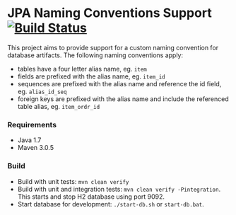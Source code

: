 # JPA Naming Conventions Support [![Build Status](https://travis-ci.org/stefanscheidt/jpa-naming-convention-support.png)](https://travis-ci.org/stefanscheidt/jpa-naming-convention-support)

This project aims to provide support for a custom naming convention for database artifacts. The following naming conventions apply:

* tables have a four letter alias name, eg. `item`
* fields are prefixed with the alias name, eg. `item_id`
* sequences are prefixed with the alias name and reference the id field, eg. `alias_id_seq`
* foreign keys are prefixed with the alias name and include the referenced table alias, eg. `item_ordr_id`

### Requirements

* Java 1.7
* Maven 3.0.5

### Build

* Build with unit tests: `mvn clean verify`
* Build with unit and integration tests: `mvn clean verify -Pintegration`. This starts and stop H2 database using port 9092.
* Start database for development: `./start-db.sh` or `start-db.bat`.
